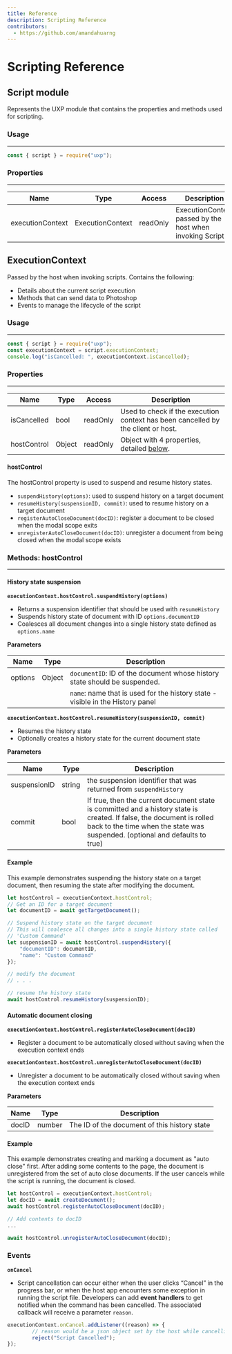 ```yaml
---
title: Reference
description: Scripting Reference
contributors:
  - https://github.com/amandahuarng
---
```


# Scripting Reference

## Script module
Represents the UXP module that contains the properties and methods used for scripting.

### Usage
---
```js
const { script } = require("uxp");
```

### Properties

---

| Name | Type | Access | Description |
| --- | --- | --- | --- |
| executionContext | ExecutionContext | readOnly | ExecutionContext passed by the host when invoking Script |

## ExecutionContext
Passed by the host when invoking scripts. Contains the following: 

- Details about the current script execution
- Methods that can send data to Photoshop
- Events to manage the lifecycle of the script

### Usage

---

```jsx
const { script } = require("uxp");
const executionContext = script.executionContext;
console.log("isCancelled: ", executionContext.isCancelled);
```

### Properties

---

| Name | Type | Access | Description |
| --- | --- | --- | --- |
| isCancelled | bool | readOnly | Used to check if the execution context has been cancelled by the client or host.  |
| hostControl | Object | readOnly | Object with 4 properties, detailed [below](#hostcontrol). | 

#### hostControl
The hostControl property is used to suspend and resume history states. 
* `suspendHistory(options)`: used to suspend history on a target document
* `resumeHistory(suspensionID, commit)`: used to resume history on a target document
* `registerAutoCloseDocument(docID)`: register a document to be closed when the modal scope exits
* `unregisterAutoCloseDocument(docID)`: unregister a document from being closed when the modal scope exists 


### Methods: hostControl
---
#### History state suspension
**`executionContext.hostControl.suspendHistory(options)`**

- Returns a suspension identifier that should be used with `resumeHistory`
- Suspends history state of document with ID `options.documentID`
- Coalesces all document changes into a single history state defined as `options.name`

**Parameters**

| Name | Type | Description |
| --- | --- | --- |
| options | Object | `documentID`: ID of the document whose history state should be suspended. |
| | | `name`: name that is used for the history state - visible in the History panel|

**`executionContext.hostControl.resumeHistory(suspensionID, commit)`**

- Resumes the history state
- Optionally creates a history state for the current document state

**Parameters**

| Name | Type | Description |
| --- | --- | --- |
| suspensionID | string | the suspension identifier that was returned from `suspendHistory` |
| commit | bool | If true, then the current document state is committed and a history state is created. If false, the document is rolled back to the time when the state was suspended. (optional and defaults to true)|

#### Example
This example demonstrates suspending the history state on a target document, then resuming the state after modifying the document.
```js
let hostControl = executionContext.hostControl;
// Get an ID for a target document
let documentID = await getTargetDocument();

// Suspend history state on the target document
// This will coalesce all changes into a single history state called
// 'Custom Command'
let suspensionID = await hostControl.suspendHistory({
    "documentID": documentID,
    "name": "Custom Command"
});

// modify the document
// . . .

// resume the history state
await hostControl.resumeHistory(suspensionID);
```

#### Automatic document closing
**`executionContext.hostControl.registerAutoCloseDocument(docID)`**

- Register a document to be automatically closed without saving when the execution context ends

**`executionContext.hostControl.unregisterAutoCloseDocument(docID)`**

- Unregister a document to be automatically closed without saving when the execution context ends

**Parameters**

| Name | Type | Description |
| --- | --- | --- |
| docID | number | The ID of the document of this history state 

#### Example
This example demonstrates creating and marking a document as "auto close" first. After adding some contents to the page, the document is unregistered from the set of auto close documents. If the user cancels while the script is running, the document is closed. 
```js
let hostControl = executionContext.hostControl;
let docID = await createDocument();
await hostControl.registerAutoCloseDocument(docID);

// Add contents to docID
...

await hostControl.unregisterAutoCloseDocument(docID);
```


### Events

**`onCancel`**

* Script cancellation can occur either when the user clicks “Cancel” in the progress bar, or when the host app encounters some exception in running the script file. Developers can add **event handlers** to get notified when the command has been cancelled. The associated callback will receive a parameter `reason`. 

```jsx
executionContext.onCancel.addListener((reason) => {
		// reason would be a json object set by the host while cancelling
		reject("Script Cancelled");
});
```